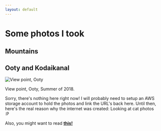 ```yaml
---
layout: default
---
```

# Some photos I took

## Mountains
## Ooty and Kodaikanal

![View point, Ooty](../images/IMG_1376.JPG)

View point, Ooty, Summer of 2018.

Sorry, there's nothing here right now!
I will probably need to setup an AWS storage account to hold the photos and link the URL's back here. 
Until then, here's the real reason why the internet was created: Looking at cat photos :P

Also, you might want to read **[this!](https://www.nytimes.com/2016/10/16/opinion/sunday/how-cats-evolved-to-win-the-internet.html)**
